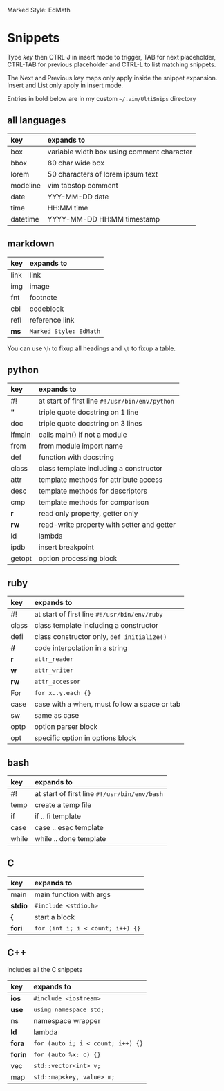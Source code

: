 Marked Style: EdMath

Snippets
========

Type *key* then CTRL-J in insert mode to trigger, TAB for next placeholder, CTRL-TAB for previous placeholder and CTRL-L to list matching snippets.

The Next and Previous key maps only apply inside the snippet expansion.  Insert and List only apply in insert mode.

Entries in bold below are in my custom `~/.vim/UltiSnips` directory



all languages
-------------

| key      | expands to                                 |
|:---------|:-------------------------------------------|
| box      | variable width box using comment character |
| bbox     | 80 char wide box                           |
| lorem    | 50 characters of lorem ipsum text          |
| modeline | vim tabstop comment                        |
| date     | YYY-MM-DD date                             |
| time     | HH:MM time                                 |
| datetime | YYYY-MM-DD HH:MM timestamp                 |

markdown
--------

| key    | expands to             |
|:-------|:-----------------------|
| link   | link                   |
| img    | image                  |
| fnt    | footnote               |
| cbl    | codeblock              |
| refl   | reference link         |
| **ms** | `Marked Style: EdMath` |

You can use `\h` to fixup all headings and `\t` to fixup a table.

python
------

| key    | expands to                                     |
|:-------|:-----------------------------------------------|
| #!     | at start of first line `#!/usr/bin/env/python` |
| **"**  | triple quote docstring on 1 line               |
| doc    | triple quote docstring on 3 lines              |
| ifmain | calls main() if not a module                   |
| from   | from module import name                        |
| def    | function with docstring                        |
| class  | class template including a constructor         |
| attr   | template methods for attribute access          |
| desc   | template methods for descriptors               |
| cmp    | template methods for comparison                |
| **r**  | read only property, getter only                |
| **rw** | read-write property with setter and getter     |
| ld     | lambda                                         |
| ipdb   | insert breakpoint                              |
| getopt | option processing block                        |

ruby
----

| key    | expands to                                   |
|:-------|:---------------------------------------------|
| #!     | at start of first line `#!/usr/bin/env/ruby` |
| class  | class template including a constructor       |
| defi   | class constructor only, `def initialize()`   |
| **#**  | code interpolation in a string               |
| **r**  | `attr_reader`                                |
| **w**  | `attr_writer`                                |
| **rw** | `attr_accessor`                              |
| For    | `for x..y.each {}`                           |
| case   | case with a when, must follow a space or tab |
| sw     | same as case                                 |
| optp   | option parser block                          |
| opt    | specific option in options block             |

bash
----

| key   | expands to                                   |
|:------|:---------------------------------------------|
| #!    | at start of first line `#!/usr/bin/env/bash` |
| temp  | create a temp file                           |
| if    | if .. fi template                            |
| case  | case .. esac template                        |
| while | while .. done template                       |

C
-

| key       | expands to                       |
|:----------|:---------------------------------|
| main      | main function with args          |
| **stdio** | `#include <stdio.h>`             |
| **{**     | start a block                    |
| **fori**  | `for (int i; i < count; i++) {}` |

C++
---

includes all the C snippets

| key       | expands to                        |
|:----------|:----------------------------------|
| **ios**   | `#include <iostream>`             |
| **use**   | `using namespace std;`            |
| ns        | namespace wrapper                 |
| **ld**    | lambda                            |
| **fora**  | `for (auto i; i < count; i++) {}` |
| **forin** | `for (auto %x: c) {}`             |
| vec       | `std::vector<int> v;`             |
| map       | `std::map<key, value> m;`         |
